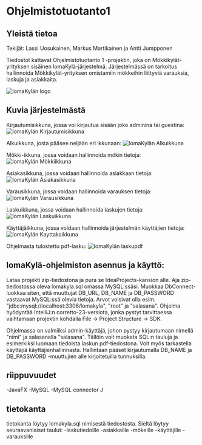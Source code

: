 # Ohjelmistotuotanto1
## Yleistä tietoa
Tekijät: Lassi Uosukainen, Markus Martikainen ja Antti Jumpponen

Tiedostot kattavat Ohjelmistotuotanto 1 -projektin, joka on Mökkikylät-yrityksen sisäinen lomaKylä-järjestelmä. Järjestelmässä on tarkoitus hallinnoida Mökkikylät-yrityksen omistamiin mökkeihin liittyviä varauksia, laskuja ja asiakkaita.

![lomaKylän logo](https://github.com/ulassi123/Ohjelmistotuotanto/blob/master/kuvat/parhainlogoikina.png)

## Kuvia järjestelmästä
Kirjautumisikkuna, jossa voi kirjautua sisään joko adminina tai guestina:
![lomaKylän Kirjautumisikkuna](https://github.com/ulassi123/Ohjelmistotuotanto/blob/master/kuvat/Kirjautumisikkuna.png)

Alkuikkuna, josta pääsee neljään eri ikkunaan:
![lomaKylän Alkuikkuna](https://github.com/ulassi123/Ohjelmistotuotanto/blob/master/kuvat/Aloitusikkuna.png)

Mökki-ikkuna, jossa voidaan hallinnoida mökin tietoja:
![lomaKylän Mökkiikkuna](https://github.com/ulassi123/Ohjelmistotuotanto/blob/master/kuvat/M%C3%B6kki-ikkuna.png)

Asiakasikkuna, jossa voidaan hallinnoida asiakkaan tietoja:
![lomaKylän Asiakasikkuna](https://github.com/ulassi123/Ohjelmistotuotanto/blob/master/kuvat/Asiakasikkuna.png)

Varausikkuna, jossa voidaan hallinnoida varauksen tietoja:
![lomaKylän Varausikkuna](https://github.com/ulassi123/Ohjelmistotuotanto/blob/master/kuvat/Varausikkuna.png)

Laskuikkuna, jossa voidaan hallinnoida laskujen tietoja:
![lomaKylän Laskuikkuna](https://github.com/ulassi123/Ohjelmistotuotanto/blob/master/kuvat/Laskuikkuna.png)

Käyttäjäikkuna, jossa voidaan hallinnoida järjestelmän käyttäjien tietoja:
![lomaKylän Kayttakaikkuna](https://github.com/ulassi123/Ohjelmistotuotanto/blob/master/kuvat/K%C3%A4ytt%C3%A4j%C3%A4ikkuna.png)

Ohjelmasta tulostettu pdf-lasku:
![lomaKylän laskupdf](https://github.com/ulassi123/Ohjelmistotuotanto/blob/master/kuvat/laskupdf.png)

## lomaKylä-ohjelmiston asennus ja käyttö:
Lataa projekti zip-tiedostona ja pura se IdeaProjects-kansion alle. Aja zip-tiedostossa oleva lomakyla.sql omassa MySQL:ssäsi. Muokkaa DbConnect-luokkaa siten, että muuttujat DB_URL, DB_NAME ja DB_PASSWORD vastaavat MySQL:ssä olevia tietoja. Arvot voisivat olla esim. "jdbc:mysql://localhost:3306/lomakyla", "root" ja "salasana". Ohjelma hyödyntää IntelliJ:n corretto-23-versiota, jonka pystyt tarvittaessa vaihtamaan projektin kohdalla File -> Project Structure -> SDK.

Ohjelmassa on valmiiksi admin-käyttäjä, johon pystyy kirjautumaan nimellä "nimi" ja salasanalla "salasana". Tällöin voit muokata SQL:n tauluja ja esimerkiksi luomaan tiedoista laskun pdf-tiedostona. Voit myös tarkastella käyttäjiä käyttäjienhallinnasta. Hallintaan pääset kirjautumalla DB_NAME ja DB_PASSWORD -muuttujien alle kirjoitetuilla tunnuksilla.

## riippuvuudet
-JavaFX
-MySQL
-MySQL connector J

## tietokanta
tietokanta löytyy lomakyla.sql nimisestä tiedostosta. Sieltä löytyy seuraavanlaiset taulut:
-laskutiedoille
-asiakkaille
-mökeille
-käyttäjille
-varauksille
